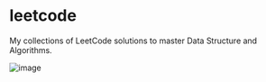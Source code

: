 # leetcode
My collections of LeetCode solutions to master Data Structure and Algorithms.

![image](https://github.com/ingeniom22/leetcode/assets/36503181/61b1d3c8-47c1-4512-a11a-3c1d9518e1b9)
